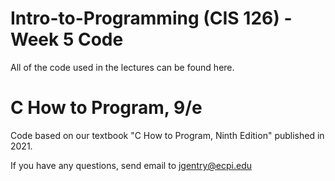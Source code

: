 # Intro-to-Programming (CIS 126) - Week 5 Code
All of the code used in the lectures can be found here.

# C How to Program, 9/e
Code based on our textbook "C How to Program, Ninth Edition" published in 2021.

If you have any questions, send email to jgentry@ecpi.edu

